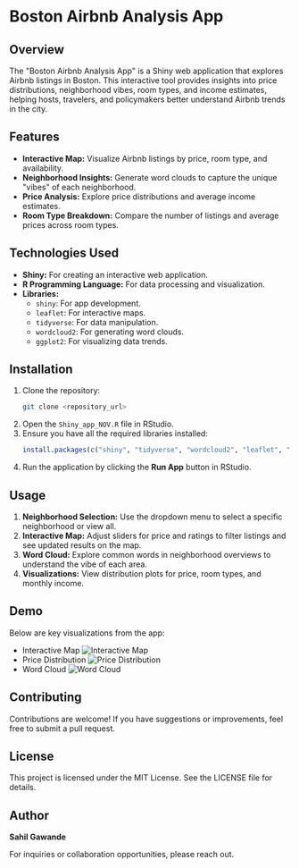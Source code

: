 # Boston Airbnb Analysis App

## Overview
The "Boston Airbnb Analysis App" is a Shiny web application that explores Airbnb listings in Boston. This interactive tool provides insights into price distributions, neighborhood vibes, room types, and income estimates, helping hosts, travelers, and policymakers better understand Airbnb trends in the city.

## Features
- **Interactive Map:** Visualize Airbnb listings by price, room type, and availability.
- **Neighborhood Insights:** Generate word clouds to capture the unique "vibes" of each neighborhood.
- **Price Analysis:** Explore price distributions and average income estimates.
- **Room Type Breakdown:** Compare the number of listings and average prices across room types.

## Technologies Used
- **Shiny:** For creating an interactive web application.
- **R Programming Language:** For data processing and visualization.
- **Libraries:**
  - `shiny`: For app development.
  - `leaflet`: For interactive maps.
  - `tidyverse`: For data manipulation.
  - `wordcloud2`: For generating word clouds.
  - `ggplot2`: For visualizing data trends.

## Installation
1. Clone the repository:
   ```bash
   git clone <repository_url>
   ```
2. Open the `Shiny_app_NOV.R` file in RStudio.
3. Ensure you have all the required libraries installed:
   ```R
   install.packages(c("shiny", "tidyverse", "wordcloud2", "leaflet", "ggpubr", "ggthemes"))
   ```
4. Run the application by clicking the **Run App** button in RStudio.

## Usage
1. **Neighborhood Selection:** Use the dropdown menu to select a specific neighborhood or view all.
2. **Interactive Map:** Adjust sliders for price and ratings to filter listings and see updated results on the map.
3. **Word Cloud:** Explore common words in neighborhood overviews to understand the vibe of each area.
4. **Visualizations:** View distribution plots for price, room types, and monthly income.

## Demo
Below are key visualizations from the app:
- Interactive Map
![Interactive Map](path/to/map_image.png)
- Price Distribution
![Price Distribution](path/to/price_distribution_image.png)
- Word Cloud
![Word Cloud](path/to/word_cloud_image.png)

## Contributing
Contributions are welcome! If you have suggestions or improvements, feel free to submit a pull request.

## License
This project is licensed under the MIT License. See the LICENSE file for details.

## Author
**Sahil Gawande**

For inquiries or collaboration opportunities, please reach out.
